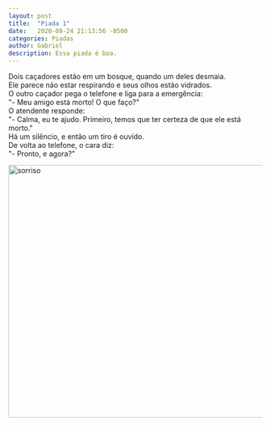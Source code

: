 ```yaml
---
layout: post
title:  "Piada 1"
date:   2020-09-24 21:13:56 -0500
categories: Piadas
author: Gabriel
description: Essa piada é boa.
---
```


Dois caçadores estão em um bosque, quando um deles desmaia.
<br>
Ele parece não estar respirando e seus olhos estão vidrados. 
<br>
O outro caçador pega o telefone e liga para a emergência:
<br>
"- Meu amigo está morto! O que faço?"
<br>
O atendente responde:
<br>
"- Calma, eu te ajudo. Primeiro, temos que ter certeza de que ele está morto."
<br>
Há um silêncio, e então um tiro é ouvido.
<br>
De volta ao telefone, o cara diz:
<br>
"- Pronto, e agora?"

<img src="{{ '/assets/images/sorriso.jpg' | relative_url }}" alt="sorriso" width="600" height="500"/>

